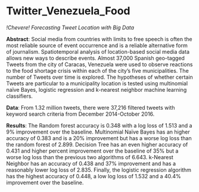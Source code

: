 # Twitter_Venezuela_Food

*!Chevere! Forecasting Tweet Location with Big Data*

__Abstract__: Social media from countries with limits to free speech is often the most reliable source of event occurrence and is a reliable alternative form of journalism. Spatiotemporal analysis of location-based social media data allows new ways to describe events. Almost 37,000 Spanish geo-tagged Tweets from the city of Caracas, Venezuela were used to observe reactions to the food shortage crisis within each of the city’s five municipalities. The number of Tweets over time is explored. The hypotheses of whether certain Tweets are particular to a municipality location is tested using multinomial naïve Bayes, logistic regression and k-nearest neighbor machine learning classifiers.

__Data__: From 1.32 million tweets, there were 37,216 filtered tweets with keyword search criteria from December 2014-October 2016.

__Results__: The Random forest accuracy is 0.348 with a log loss of 1.513 and a 9% improvement over the baseline. Multinomial Naïve Bayes has an higher accuracy of 0.383 and is a 20% improvement but has a worse log loss than the random forest of 2.899. Decision Tree has an even higher accuracy of 0.431 and higher percent improvement over the baseline of 35% but a worse log loss than the previous two algorithms of 6.643. k-Nearest Neighbor has an accuracy of 0.438 and 37% improvement and has a reasonably lower log loss of 2.835. Finally, the logistic regression algorithm has the highest accuracy of 0.448, a low log loss of 1.532 and a 40.4% improvement over the baseline.


